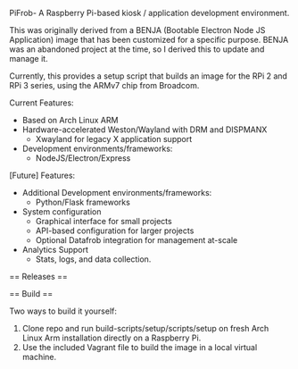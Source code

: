 PiFrob- A Raspberry Pi-based kiosk / application development environment.


This was originally derived from a BENJA (Bootable Electron Node JS Application) image that has been customized for a specific purpose. BENJA was an abandoned project at the time, so I derived this to update and manage it. 

Currently, this provides a setup script that builds an image for the RPi 2 and RPi 3 series, using the ARMv7 chip from Broadcom. 

Current Features:
  - Based on Arch Linux ARM
  - Hardware-accelerated Weston/Wayland with DRM and DISPMANX
    - Xwayland for legacy X application support
  - Development environments/frameworks:
    - NodeJS/Electron/Express
 
[Future] Features:
  - Additional Development environments/frameworks:
    - Python/Flask frameworks
  - System configuration
    - Graphical interface for small projects
    - API-based configuration for larger projects
    - Optional Datafrob integration for management at-scale
  - Analytics Support
	- Stats, logs, and data collection.

== Releases ==

== Build ==

Two ways to build it yourself: 
 1. Clone repo and run build-scripts/setup/scripts/setup on fresh Arch Linux Arm installation directly on a Raspberry Pi. 
 2. Use the included Vagrant file to build the image in a local virtual machine.
